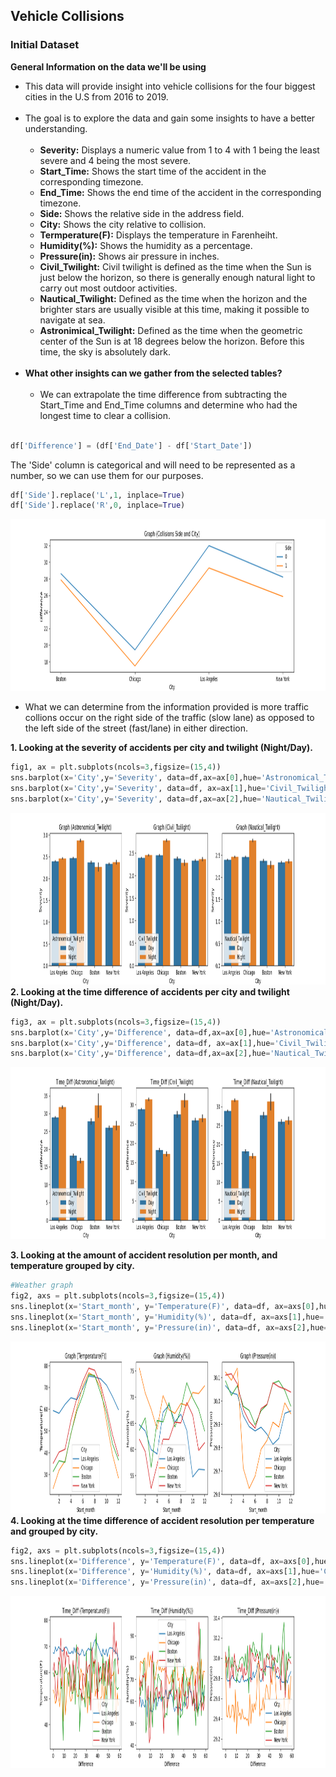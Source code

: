 ## Vehicle Collisions ##

### Initial Dataset ###

**General Information on the data we'll be using**</br>
- This data will provide insight into vehicle collisions for the four biggest cities in the U.S from 2016 to 2019.</br></br>
- The goal is to explore the data and gain some insights to have a better understanding.</br></br>
  - **Severity:** Displays a numeric value from 1 to 4 with 1 being the least severe and 4 being the most severe.
  - **Start_Time:** Shows the start time of the accident in the corresponding timezone.
  - **End_Time:**  Shows the end time of the accident in the corresponding timezone.
  - **Side:** Shows the relative side in the address field.
  - **City:** Shows the city relative to collision.
  - **Termperature(F):** Displays the temperature in Farenheiht.
  - **Humidity(%):** Shows the humidity as a percentage.
  - **Pressure(in):** Shows air pressure in inches.
  - **Civil_Twilight:**  Civil twilight is defined as the time when the Sun is just below the horizon, so there is generally enough natural light to carry out most outdoor activities.
  - **Nautical_Twilight:** Defined as the time when the horizon and the brighter stars are usually visible at this time, making it possible to navigate at sea.
  - **Astronimical_Twilight:** Defined as the time when the geometric center of the Sun is at 18 degrees below the horizon. Before this time, the sky is absolutely dark.</br></br>
 - **What other insights can we gather from the selected tables?**</br></br>
   - We can extrapolate the time difference from subtracting the Start_Time and End_Time columns and determine who had the longest time to clear a collision.</br></br>
  ``` Python
  df['Difference'] = (df['End_Date'] - df['Start_Date'])
  ```
   
   The 'Side' column is categorical and will need to be represented as a number, so we can use them for our purposes.</br>
  
  ```Python      
  df['Side'].replace('L',1, inplace=True)
  df['Side'].replace('R',0, inplace=True)
  ```   
  <img src="Side.png" width="1000" height="275"></br>
  
  - What we can determine from the information provided is more traffic collions occur on the right side of the traffic (slow lane) as opposed to the left side of the street (fast/lane) in either direction.

**1. Looking at the severity of accidents per city and twilight (Night/Day).**
```Python
fig1, ax = plt.subplots(ncols=3,figsize=(15,4))
sns.barplot(x='City',y='Severity', data=df,ax=ax[0],hue='Astronomical_Twilight').set_title("Graph (Astronomical_Twilight)")
sns.barplot(x='City',y='Severity', data=df, ax=ax[1],hue='Civil_Twilight').set_title("Graph (Civil_Twilight)")
sns.barplot(x='City',y='Severity', data=df,ax=ax[2],hue='Nautical_Twilight').set_title("Graph (Nautical_Twilight)")
```

<img src="City_info.png" width="1000" height="275"></br>
**2. Looking at the time difference of accidents per city and twilight (Night/Day).**
```Python
fig3, ax = plt.subplots(ncols=3,figsize=(15,4))
sns.barplot(x='City',y='Difference', data=df,ax=ax[0],hue='Astronomical_Twilight').set_title('Time_Diff (Astronomical_Twilight)')
sns.barplot(x='City',y='Difference', data=df, ax=ax[1],hue='Civil_Twilight').set_title("Time_Diff (Civil_Twilight)")
sns.barplot(x='City',y='Difference', data=df,ax=ax[2],hue='Nautical_Twilight').set_title("Time_Diff (Nautical_Twilight)")
```


<img src="Time_Difference.png" width="1000" height="275"></br>

**3. Looking at the amount of accident resolution per month, and temperature grouped by city.**
```Python
#Weather graph
fig2, axs = plt.subplots(ncols=3,figsize=(15,4))
sns.lineplot(x='Start_month', y='Temperature(F)', data=df, ax=axs[0],hue='City',ci=None).set_title("Graph (Temperature(F))")
sns.lineplot(x='Start_month', y='Humidity(%)', data=df, ax=axs[1],hue='City',ci=None).set_title("Graph (Humidity(%))")
sns.lineplot(x='Start_month', y='Pressure(in)', data=df, ax=axs[2],hue='City',ci=None).set_title("Graph (Pressure(in))")
```


<img src="weather_info.png" width="1000" height="275"></br>
**4. Looking at the time difference of accident resolution per temperature and grouped by city.**
```Python
fig2, axs = plt.subplots(ncols=3,figsize=(15,4))
sns.lineplot(x='Difference', y='Temperature(F)', data=df, ax=axs[0],hue='City',ci=None).set_title("Time_Diff (Temperature(F))")
sns.lineplot(x='Difference', y='Humidity(%)', data=df, ax=axs[1],hue='City',ci=None).set_title("Time_Diff (Humidity(%))")
sns.lineplot(x='Difference', y='Pressure(in)', data=df, ax=axs[2],hue='City',ci=None).set_title("Time_DIff (Pressure(in))")
```


<img src="Time_Difference (by climate).png" width="1000" height="275">

